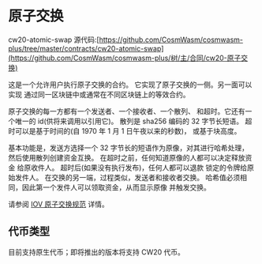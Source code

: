 # 原子交换

cw20-atomic-swap 源代码:[https://github.com/CosmWasm/cosmwasm-plus/tree/master/contracts/cw20-atomic-swap](https://github.com/CosmWasm/cosmwasm-plus/树/主/合同/cw20-原子交换)

这是一个允许用户执行原子交换的合约。
它实现了原子交换的一侧。另一面可以实现
通过同一区块链中或通常在不同区块链上的等效合约。

原子交换的每一方都有一个发送者、一个接收者、一个散列、
和超时。它还有一个唯一的 id(供将来调用以引用它)。
散列是 sha256 编码的 32 字节长短语。
超时可以是基于时间的(自 1970 年 1 月 1 日午夜以来的秒数)，
或基于块高度。

基本功能是，发送方选择一个 32 字节长的短语作为原像，对其进行哈希处理，
然后使用散列创建资金互换。
在超时之前，任何知道原像的人都可以决定释放资金
给原收件人。
超时后(如果没有执行发布)，任何人都可以退款
锁定的令牌给原始发件人。
在交换的另一端，过程类似，发送者和接收者交换。
哈希值必须相同，因此第一个发件人可以领取资金，从而显示原像
并触发交换。

请参阅 [IOV 原子交换规范](https://github.com/iov-one/iov-core/blob/master/docs/atomic-swap-protocol-v1.md)
详情。

## 代币类型

目前支持原生代币；即将推出的版本将支持 CW20 代币。

